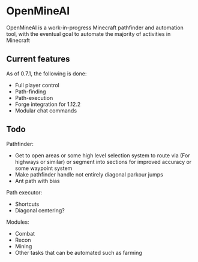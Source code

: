 # OpenMineAI

OpenMineAI is a work-in-progress Minecraft pathfinder and automation tool, with the eventual goal to automate the majority of activities in Minecraft

## Current features

As of 0.7.1, the following is done:

- Full player control
- Path-finding
- Path-execution
- Forge integration for 1.12.2
- Modular chat commands

## Todo

Pathfinder:
- Get to open areas or some high level selection system to route via (For highways or similar) or segment into sections for improved accuracy or some waypoint system
- Make pathfinder handle not entirely diagonal parkour jumps
- Ant path with bias

Path executor:
- Shortcuts
- Diagonal centering?

Modules:
- Combat
- Recon
- Mining
- Other tasks that can be automated such as farming 
